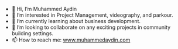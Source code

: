 - 👋 Hi, I’m Muhammed Aydin
- 👀 I’m interested in Project Management, videography, and parkour.
- 🌱 I’m currently learning about business development.
- 💞️ I’m looking to collaborate on any exciting projects in community building settings.
- 📫 How to reach me: www.muhammedaydin.com

<!---
Muhammed-Ebrar-Aydin/Muhammed-Ebrar-Aydin is a ✨ special ✨ repository because its `README.md` (this file) appears on your GitHub profile.
You can click the Preview link to take a look at your changes.
--->
